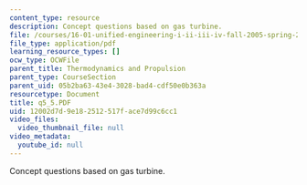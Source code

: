 ```yaml
---
content_type: resource
description: Concept questions based on gas turbine.
file: /courses/16-01-unified-engineering-i-ii-iii-iv-fall-2005-spring-2006/12002d7d9e182512517face7d99c6cc1_q5_5.PDF
file_type: application/pdf
learning_resource_types: []
ocw_type: OCWFile
parent_title: Thermodynamics and Propulsion
parent_type: CourseSection
parent_uid: 05b2ba63-43e4-3028-bad4-cdf50e0b363a
resourcetype: Document
title: q5_5.PDF
uid: 12002d7d-9e18-2512-517f-ace7d99c6cc1
video_files:
  video_thumbnail_file: null
video_metadata:
  youtube_id: null
---
```

Concept questions based on gas turbine.

